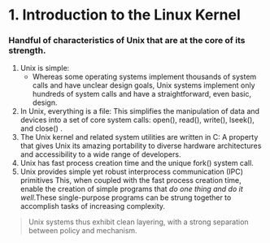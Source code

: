 # 1. Introduction to the Linux Kernel

### Handful of characteristics of Unix that are at the core of its strength.
1. Unix is simple:
    * Whereas some operating systems implement thousands of system calls and have 
unclear design goals, Unix systems implement only hundreds of system calls and 
have a straightforward, even basic, design. 
2. In Unix, everything is a file:
This simplifies the manipulation of data and devices into a set of core system 
calls: open(), read(), write(), lseek(), and close() .
3. The Unix kernel and related system utilities are written in C:
A property that gives Unix its amazing portability to diverse hardware
architectures and accessibility to a wide range of developers. 
4. Unix has fast process creation time and the unique fork() system call. 
5. Unix provides simple yet robust interprocess communication (IPC) primitives 
This, when coupled with the fast process creation time, enable the creation 
of simple programs that _do one thing and do it well_.These single-purpose 
programs can be strung together to accomplish tasks of increasing complexity. 

> Unix systems thus exhibit clean layering, with a strong separation between policy
> and mechanism.
